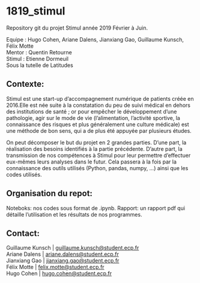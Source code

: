 # 1819_stimul

Repository git du projet Stimul année 2019 Février à Juin.

Equipe : Hugo Cohen, Ariane Dalens, Jianxiang Gao, Guillaume Kunsch, Félix Motte <br>
Mentor : Quentin Retourne <br>
Stimul : Etienne Dormeuil <br>
Sous la tutelle de Latitudes <br>


## Contexte:

Stimul est une start-up d’accompagnement numérique de patients créée en 2016.Elle est née suite à la constatation du peu de suivi médical en dehors des institutions de santé ; or pour empêcher le développement d’une pathologie, agir sur le mode de vie (l’alimentation, l’activité sportive, la connaissance des risques et plus généralement une culture médicale) est une méthode de bon sens, qui a de plus été appuyée par plusieurs études.

On peut décomposer le but du projet en 2 grandes parties. D’une part, la réalisation des besoins identifiés à la partie précédente. 
D’autre part, la transmission de nos compétences à Stimul pour leur permettre d’effectuer eux-mêmes leurs analyses dans le futur. Cela passera à la fois par la connaissance des outils utilisés (Python, pandas, numpy, …) ainsi que les codes utilisés. 


## Organisation du repot:

Noteboks: nos codes sous format de .ipynb. 
Rapport: un rapport pdf qui détaille l’utilisation et les résultats de nos programmes.


## Contact:

Guillaume Kunsch | guillaume.kunsch@student.ecp.fr <br>
Ariane Dalens | ariane.dalens@student.ecp.fr <br>
Jianxiang Gao | jianxiang.gao@student.ecp.fr <br>
Félix Motte | felix.motte@student.ecp.fr <br>
Hugo Cohen | hugo.cohen@student.ecp.fr <br>